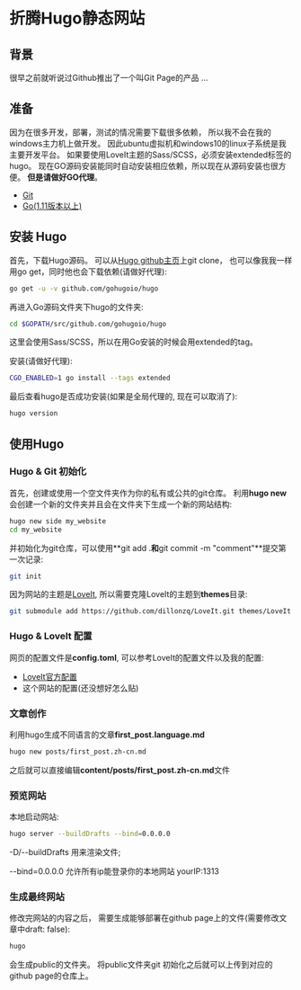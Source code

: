 # 折腾Hugo静态网站


## 背景

  很早之前就听说过Github推出了一个叫Git Page的产品 ...

## 准备

因为在很多开发，部署，测试的情况需要下载很多依赖，
所以我不会在我的windows主力机上做开发。
因此ubuntu虚拟机和windows10的linux子系统是我主要开发平台。
如果要使用LoveIt主题的Sass/SCSS，必须安装extended标签的hugo。
现在GO源码安装能同时自动安装相应依赖，所以现在从源码安装也很方便。
**但是请做好GO代理**。

- [Git](https://git-scm.com/)
- [Go(1.11版本以上)](https://golang.org/dl/)

## 安装 Hugo

首先，下载Hugo源码。
可以从[Hugo github主页](https://github.com/gohugoio/hugo)上git clone，
也可以像我我一样用go get，同时他也会下载依赖(请做好代理):

``` bash
go get -u -v github.com/gohugoio/hugo
```

再进入Go源码文件夹下hugo的文件夹:

```bash
cd $GOPATH/src/github.com/gohugoio/hugo
```

这里会使用Sass/SCSS，所以在用Go安装的时候会用extended的tag。

安装(请做好代理):

```bash
CGO_ENABLED=1 go install --tags extended
```

最后查看hugo是否成功安装(如果是全局代理的, 现在可以取消了):

```bash
hugo version
```

## 使用Hugo

### Hugo & Git 初始化

首先，创建或使用一个空文件夹作为你的私有或公共的git仓库。
利用**hugo new**会创建一个新的文件夹并且会在文件夹下生成一个新的网站结构:

```bash
hugo new side my_website
cd my_website
```

并初始化为git仓库，可以使用**git add .**和**git commit -m "comment"**提交第一次记录:

```bash
git init
```

因为网站的主题是[LoveIt](https://hugoloveit.com/),
所以需要克隆LoveIt的主题到**themes**目录:

```bash
git submodule add https://github.com/dillonzq/LoveIt.git themes/LoveIt
```

### Hugo & LoveIt 配置

网页的配置文件是**config.toml**, 可以参考LoveIt的配置文件以及我的配置:

- [LoveIt官方配置](https://github.com/dillonzq/LoveIt/blob/master/exampleSite/config.toml)
- 这个网站的配置(还没想好怎么贴)

### 文章创作

利用hugo生成不同语言的文章**first_post.language.md**

```bash
hugo new posts/first_post.zh-cn.md
```

之后就可以直接编辑**content/posts/first_post.zh-cn.md**文件

### 预览网站

本地启动网站:

```bash
hugo server --buildDrafts --bind=0.0.0.0
```

-D/--buildDrafts 用来渲染文件;

--bind=0.0.0.0 允许所有ip能登录你的本地网站 yourIP:1313

### 生成最终网站

修改完网站的内容之后，
需要生成能够部署在github page上的文件(需要修改文章中draft: false):

```bash
hugo
```

会生成public的文件夹。
将public文件夹git 初始化之后就可以上传到对应的github page的仓库上。

